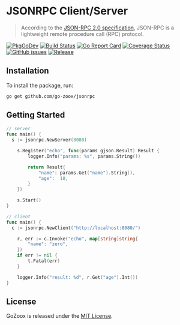 # JSONRPC Client/Server
> According to the [JSON-RPC 2.0 specification](http://www.jsonrpc.org/specification),
> JSON-RPC is a lightweight remote procedure call (RPC) protocol.

[![PkgGoDev](https://pkg.go.dev/badge/github.com/go-zoox/jsonrpc)](https://pkg.go.dev/github.com/go-zoox/jsonrpc)
[![Build Status](https://github.com/go-zoox/jsonrpc/actions/workflows/ci.yml/badge.svg?branch=master)](https://github.com/go-zoox/jsonrpc/actions/workflows/ci.yml)
[![Go Report Card](https://goreportcard.com/badge/github.com/go-zoox/jsonrpc)](https://goreportcard.com/report/github.com/go-zoox/jsonrpc)
[![Coverage Status](https://coveralls.io/repos/github/go-zoox/jsonrpc/badge.svg?branch=master)](https://coveralls.io/github/go-zoox/jsonrpc?branch=master)
[![GitHub issues](https://img.shields.io/github/issues/go-zoox/jsonrpc.svg)](https://github.com/go-zoox/jsonrpc/issues)
[![Release](https://img.shields.io/github/tag/go-zoox/jsonrpc.svg?label=Release)](https://github.com/go-zoox/jsonrpc/releases)

## Installation
To install the package, run:
```bash
go get github.com/go-zoox/jsonrpc
```

## Getting Started

```go
// server
func main() {
  s := jsonrpc.NewServer(8080)

	s.Register("echo", func(params gjson.Result) Result {
		logger.Info("params: %s", params.String())

		return Result{
			"name": params.Get("name").String(),
			"age":  18,
		}
	})

	s.Start()
}
```

```go
// client
func main() {
  c := jsonrpc.NewClient("http://localhost:8080/")

	r, err := c.Invoke("echo", map[string]string{
		"name": "zero",
	})
	if err != nil {
		t.Fatal(err)
	}

	logger.Info("result: %d", r.Get("age").Int())
}
```

## License
GoZoox is released under the [MIT License](./LICENSE).